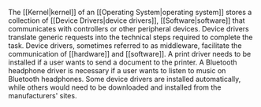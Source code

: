 The [[Kernel|kernel]] of an [[Operating System|operating system]] stores a collection of [[Device Drivers|device drivers]], [[Software|software]] that communicates with controllers or other peripheral devices. Device drivers translate generic requests into the technical steps required to complete the task. Device drivers, sometimes referred to as middleware, facilitate the communication of [[hardware]] and [[software]]. A print driver needs to be installed if a user wants to send a document to the printer. A Bluetooth headphone driver is necessary if a user wants to listen to music on Bluetooth headphones. Some device drivers are installed automatically, while others would need to be downloaded and installed from the manufacturers' sites.